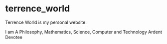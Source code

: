 # terrence_world
Terrence World is my personal website.

I am A Philosophy, Mathematics, Science, Computer and Technology Ardent Devotee
